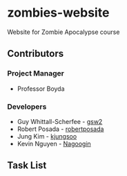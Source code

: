# zombies-website
Website for Zombie Apocalypse course

## Contributors

### Project Manager
* Professor Boyda

### Developers
* Guy Whittall-Scherfee - [gsw2](https://github.com/gsw2)
* Robert Posada - [robertposada](https://github.com/robertposada)
* Jung Kim - [kjungsoo](http://github.com/kjungsoo)
* Kevin Nguyen - [Nagoogin](https://github.com/Nagoogin)

## Task List

